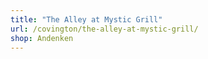 ```yaml
---
title: "The Alley at Mystic Grill"
url: /covington/the-alley-at-mystic-grill/
shop: Andenken
---
```

